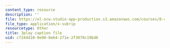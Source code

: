 ```yaml
---
content_type: resource
description: ''
file: https://ol-ocw-studio-app-production.s3.amazonaws.com/courses/8-422-atomic-and-optical-physics-ii-spring-2013/cf244d109e908e64271e2f3070c19bd6_O_zjGYvP4Ps.srt
file_type: application/x-subrip
resourcetype: Other
title: 3play caption file
uid: cf244d10-9e90-8e64-271e-2f3070c19bd6
---
```

